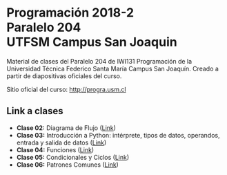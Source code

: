 # Programación 2018-2 <br/> Paralelo 204 <br/> UTFSM Campus San Joaquin

<par> Material de clases del Paralelo 204 de IWI131 Programación de la Universidad Técnica Federico Santa María Campus San Joaquín. Creado a partir de diapositivas oficiales del curso. </par>

<par>
Sitio oficial del curso: <a href="http://progra.usm.cl">http://progra.usm.cl</a>
</par>


## Link a clases
<ul>
  <li><b>Clase 02:</b> Diagrama de Flujo (<a href="https://github.com/cristopherarenas/progra/blob/master/02_Diagrama_Flujo_2018.ipynb">Link</a>)</li>
  <li><b>Clase 03:</b> Introducción a Python: intérprete, tipos de datos, operandos, entrada y salida de datos (<a href="https://github.com/cristopherarenas/progra/blob/master/03_Intro_Python_2018.ipynb">Link</a>)</li>
  <li><b>Clase 04:</b> Funciones (<a href="https://github.com/cristopherarenas/progra/blob/master/04_Funciones_2018.ipynb">Link</a>)</li>
  <li><b>Clase 05:</b> Condicionales y Ciclos (<a href="https://github.com/cristopherarenas/progra/blob/master/05_Condicionales_Ciclos_2018.ipynb">Link</a>)</li>
  <li><b>Clase 06:</b> Patrones Comunes (<a href="https://github.com/cristopherarenas/progra/blob/master/06_Patrones_Comunes_2018.ipynb">Link</a>)</li>
</ul>
